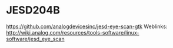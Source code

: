 # JESD204B
https://github.com/analogdevicesinc/jesd-eye-scan-gtk
Weblinks: http://wiki.analog.com/resources/tools-software/linux-software/jesd_eye_scan
